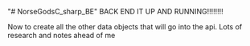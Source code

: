 "# NorseGodsC_sharp_BE" 
BACK END IT UP AND RUNNING!!!!!!!!

Now to create all the other data objects that will go into the api. Lots of research and notes ahead of me
